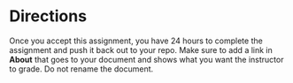 # Directions 

Once you accept this assignment, you have 24 hours to complete the assignment and push it back out to your repo.  Make sure to add a link in **About** that goes to your document and shows what you want the instructor to grade.  Do not rename the document. 
